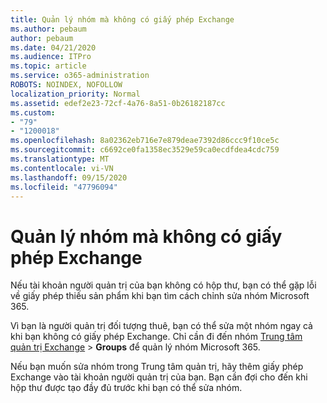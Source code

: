 ```yaml
---
title: Quản lý nhóm mà không có giấy phép Exchange
ms.author: pebaum
author: pebaum
ms.date: 04/21/2020
ms.audience: ITPro
ms.topic: article
ms.service: o365-administration
ROBOTS: NOINDEX, NOFOLLOW
localization_priority: Normal
ms.assetid: edef2e23-72cf-4a76-8a51-0b26182187cc
ms.custom:
- "79"
- "1200018"
ms.openlocfilehash: 8a02362eb716e7e879deae7392d86ccc9f10ce5c
ms.sourcegitcommit: c6692ce0fa1358ec3529e59ca0ecdfdea4cdc759
ms.translationtype: MT
ms.contentlocale: vi-VN
ms.lasthandoff: 09/15/2020
ms.locfileid: "47796094"
---
```

# <a name="manage-a-group-without-an-exchange-license"></a>Quản lý nhóm mà không có giấy phép Exchange

Nếu tài khoản người quản trị của bạn không có hộp thư, bạn có thể gặp lỗi về giấy phép thiếu sản phẩm khi bạn tìm cách chỉnh sửa nhóm Microsoft 365.
  
Vì bạn là người quản trị đối tượng thuê, bạn có thể sửa một nhóm ngay cả khi bạn không có giấy phép Exchange. Chỉ cần đi đến nhóm [Trung tâm quản trị Exchange](https://outlook.office365.com/ecp.aspx) \> **Groups** để quản lý nhóm Microsoft 365.
  
Nếu bạn muốn sửa nhóm trong Trung tâm quản trị, hãy thêm giấy phép Exchange vào tài khoản người quản trị của bạn. Bạn cần đợi cho đến khi hộp thư được tạo đầy đủ trước khi bạn có thể sửa nhóm.
  